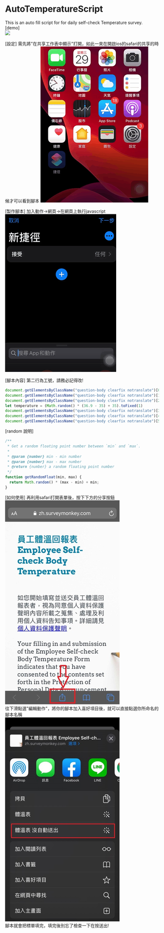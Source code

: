 # AutoTemperatureScript
This is an auto fill script for for daily self-check Temperature survey.  
[demo]    
![](/photo/demo.gif)

[設定]
需先將"在共享工作表中顯示"打開，如此一來在開啟ios的safari的共享的時候才可以看到腳本
![](/photo/config.gif)

[製作腳本]
加入動作->網頁->在網頁上執行javascript  
![](/photo/addScript.gif)

[腳本內容]
第二行為工號，請務必記得改!
```javascript
document.getElementsByClassName("question-body clearfix notranslate")[0].getElementsByClassName("radio-button-input")[0].click();
document.getElementsByClassName("question-body clearfix notranslate")[1].getElementsByTagName("input")[0].value="xxxxxx"
document.getElementsByClassName("question-body clearfix notranslate")[2].getElementsByClassName("radio-button-input")[0].click()
let temperature = (Math.random() * (36.9 - 35) + 35).toFixed(1)
document.getElementsByClassName("question-body clearfix notranslate")[3].getElementsByTagName("input")[0].value=temperature
document.getElementsByClassName("question-body clearfix notranslate")[4].getElementsByClassName("radio-button-input")[1].click()
document.getElementsByClassName("question-body clearfix notranslate")[5].getElementsByClassName("radio-button-input")[0].click()
```
[random 說明]  
```javascript
/**
 * Get a random floating point number between `min` and `max`.
 * 
 * @param {number} min - min number
 * @param {number} max - max number
 * @return {number} a random floating point number
 */
function getRandomFloat(min, max) {
  return Math.random() * (max - min) + min;
}
```  
[如何使用]
再利用safari打開表單後，按下下方的分享按鈕  
![](/photo/surveyPage.jpg)  
往下滑點選"編輯動作"，將你的腳本加入喜好項目後，就可以直接點選你所命名的腳本名稱  
![](/photo/sharePage.jpg)  
腳本就會把標單填完，填完後別忘了檢查一下在按送出!
